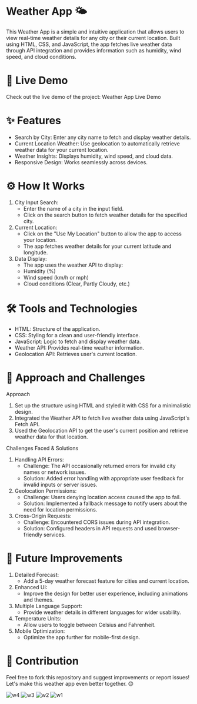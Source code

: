 # Weather App 🌤️
This Weather App is a simple and intuitive application that allows users to view real-time weather details for any city or their current location. Built using HTML, CSS, and JavaScript, the app fetches live weather data through API integration and provides information such as humidity, wind speed, and cloud conditions.

# 🚀 Live Demo
Check out the live demo of the project:
Weather App Live Demo

# ✨ Features
- Search by City: Enter any city name to fetch and display weather details.
- Current Location Weather: Use geolocation to automatically retrieve weather data for your current location.
- Weather Insights: Displays humidity, wind speed, and cloud data.
- Responsive Design: Works seamlessly across devices.

# ⚙️ How It Works
1. City Input Search:
   - Enter the name of a city in the input field.
   - Click on the search button to fetch weather details for the specified city.
2. Current Location:
   - Click on the "Use My Location" button to allow the app to access your location.
   - The app fetches weather details for your current latitude and longitude.
3. Data Display:
   - The app uses the weather API to display:
   - Humidity (%)
    - Wind speed (km/h or mph)
    - Cloud conditions (Clear, Partly Cloudy, etc.)

# 🛠️ Tools and Technologies
- HTML: Structure of the application.
- CSS: Styling for a clean and user-friendly interface.
- JavaScript: Logic to fetch and display weather data.
- Weather API: Provides real-time weather information.
- Geolocation API: Retrieves user's current location.

# 🧠 Approach and Challenges
Approach
   1. Set up the structure using HTML and styled it with CSS for a minimalistic design.
   2. Integrated the Weather API to fetch live weather data using JavaScript's Fetch API.
   3. Used the Geolocation API to get the user's current position and retrieve weather data for that location.

Challenges Faced & Solutions
   1. Handling API Errors:
      - Challenge: The API occasionally returned errors for invalid city names or network issues.
      - Solution: Added error handling with appropriate user feedback for invalid inputs or server issues.
   2. Geolocation Permissions:
      - Challenge: Users denying location access caused the app to fail.
      - Solution: Implemented a fallback message to notify users about the need for location permissions.
   3. Cross-Origin Requests:
      - Challenge: Encountered CORS issues during API integration.
      - Solution: Configured headers in API requests and used browser-friendly services.
     
# 🚀 Future Improvements
1. Detailed Forecast:
   - Add a 5-day weather forecast feature for cities and current location.
2. Enhanced UI:
   - Improve the design for better user experience, including animations and themes.
3. Multiple Language Support:
   - Provide weather details in different languages for wider usability.
4. Temperature Units:
   - Allow users to toggle between Celsius and Fahrenheit.
5. Mobile Optimization:
   - Optimize the app further for mobile-first design.

# 🌟 Contribution
Feel free to fork this repository and suggest improvements or report issues! Let's make this weather app even better together. 😊
        
      
![w4](https://github.com/user-attachments/assets/301120ad-42c3-4d3b-9d3a-6fdb2547e046)
![w3](https://github.com/user-attachments/assets/57c8388c-602b-401e-84a4-c0b1222112c8)
![w2](https://github.com/user-attachments/assets/c52147af-ddb7-4f3c-a34e-fc58bbba25fa)
![w1](https://github.com/user-attachments/assets/32a4811c-0e8c-4b49-b050-570f1752268b)
